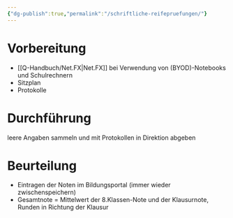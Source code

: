 ```yaml
---
{"dg-publish":true,"permalink":"/schriftliche-reifepruefungen/"}
---
```


# Vorbereitung
- [[Q-Handbuch/Net.FX\|Net.FX]] bei Verwendung von (BYOD)-Notebooks und Schulrechnern
- Sitzplan
- Protokolle

# Durchführung
leere Angaben sammeln und mit Protokollen in Direktion abgeben

# Beurteilung
* Eintragen der Noten im Bildungsportal (immer wieder zwischenspeichern)
* Gesamtnote = Mittelwert der 8.Klassen-Note und der Klausurnote, Runden in Richtung der Klausur